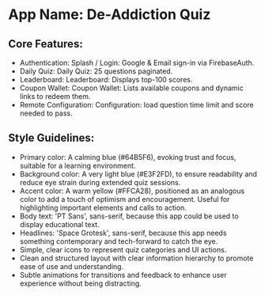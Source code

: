 # **App Name**: De-Addiction Quiz

## Core Features:

- Authentication: Splash / Login: Google & Email sign-in via FirebaseAuth.
- Daily Quiz: Daily Quiz: 25 questions paginated.
- Leaderboard: Leaderboard: Displays top-100 scores.
- Coupon Wallet: Coupon Wallet: Lists available coupons and dynamic links to redeem them.
- Remote Configuration: Configuration: load question time limit and score needed to pass.

## Style Guidelines:

- Primary color: A calming blue (#64B5F6), evoking trust and focus, suitable for a learning environment.
- Background color: A very light blue (#E3F2FD), to ensure readability and reduce eye strain during extended quiz sessions.
- Accent color: A warm yellow (#FFCA28), positioned as an analogous color to add a touch of optimism and encouragement. Useful for highlighting important elements and calls to action.
- Body text: 'PT Sans', sans-serif, because this app could be used to display educational text.
- Headlines: 'Space Grotesk', sans-serif, because this app needs something contemporary and tech-forward to catch the eye.
- Simple, clear icons to represent quiz categories and UI actions.
- Clean and structured layout with clear information hierarchy to promote ease of use and understanding.
- Subtle animations for transitions and feedback to enhance user experience without being distracting.